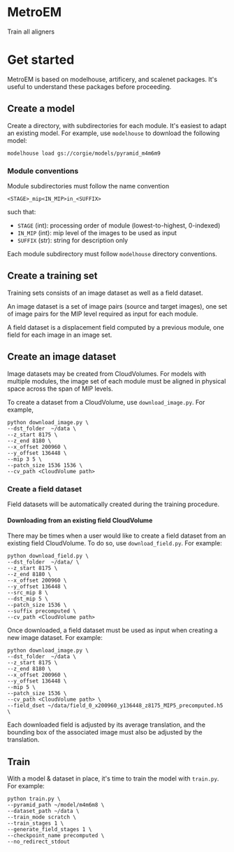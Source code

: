# MetroEM
Train all aligners

# Get started
MetroEM is based on modelhouse, artificery, and scalenet packages.
It's useful to understand these packages before proceeding.

## Create a model
Create a directory, with subdirectories for each module.
It's easiest to adapt an existing model.
For example, use `modelhouse` to download the following model:
```
modelhouse load gs://corgie/models/pyramid_m4m6m9
```

### Module conventions  
Module subdirectories must follow the name convention
```
<STAGE>_mip<IN_MIP>in_<SUFFIX>
```
such that:
* `STAGE` (int): processing order of module (lowest-to-highest, 0-indexed)
* `IN_MIP` (int): mip level of the images to be used as input
* `SUFFIX` (str): string for description only  

Each module subdirectory must follow `modelhouse` directory conventions.

## Create a training set
Training sets consists of an image dataset as well as a field dataset.  

An image dataset is a set of image pairs (source and target images),
one set of image pairs for the MIP level required as input for
each module.

A field dataset is a displacement field computed by a previous module,
one field for each image in an image set.

## Create an image dataset
Image datasets may be created from CloudVolumes.
For models with multiple modules, the image set of each module
must be aligned in physical space across the span of MIP levels.  

To create a dataset from a CloudVolume, use `download_image.py`.
For example,
```
python download_image.py \
--dst_folder  ~/data \
--z_start 8175 \
--z_end 8180 \
--x_offset 200960 \
--y_offset 136448 \
--mip 3 5 \
--patch_size 1536 1536 \
--cv_path <CloudVolume path>
```
  
### Create a field dataset 
Field datasets will be automatically created during the training procedure.

#### Downloading from an existing field CloudVolume  
There may be times when a user would like to create a field dataset from
an existing field CloudVolume.
To do so, use `download_field.py`.
For example:
```
python download_field.py \
--dst_folder  ~/data/ \ 
--z_start 8175 \       
--z_end 8180 \	
--x_offset 200960 \
--y_offset 136448 \
--src_mip 8 \
--dst_mip 5 \
--patch_size 1536 \
--suffix precomputed \
--cv_path <CloudVolume path>
```

Once downloaded, a field dataset must be used as input when creating a new
image dataset. For example:
```
python download_image.py \
--dst_folder  ~/data \
--z_start 8175 \
--z_end 8180 \
--x_offset 200960 \
--y_offset 136448 \
--mip 5 \
--patch_size 1536 \
--cv_path <CloudVolume path> \
--field_dset ~/data/field_0_x200960_y136448_z8175_MIP5_precomputed.h5 \
```

Each downloaded field is adjusted by its average translation, and the 
bounding box of the associated image must also be adjusted by the 
translation.

## Train
With a model & dataset in place, it's time to train the model with `train.py`.
For example:
```
python train.py \
--pyramid_path ~/model/m4m6m8 \
--dataset_path ~/data \
--train_mode scratch \
--train_stages 1 \
--generate_field_stages 1 \
--checkpoint_name precomputed \
--no_redirect_stdout
```
